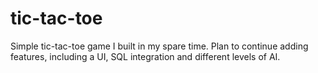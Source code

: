 # tic-tac-toe
Simple tic-tac-toe game I built in my spare time. Plan to continue adding features, including a UI, SQL integration and different levels of AI.
